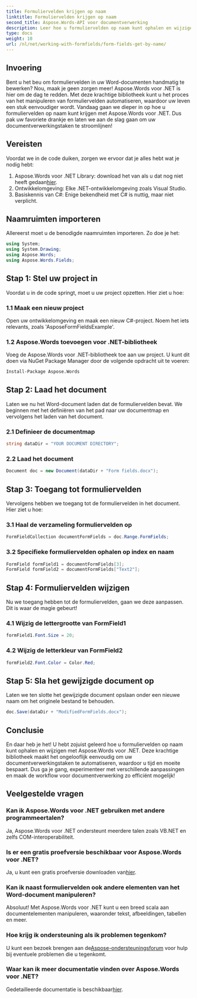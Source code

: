 ```yaml
---
title: Formuliervelden krijgen op naam
linktitle: Formuliervelden krijgen op naam
second_title: Aspose.Words-API voor documentverwerking
description: Leer hoe u formuliervelden op naam kunt ophalen en wijzigen in Word-documenten met behulp van Aspose.Words voor .NET met deze gedetailleerde, stapsgewijze handleiding.
type: docs
weight: 10
url: /nl/net/working-with-formfields/form-fields-get-by-name/
---
```

## Invoering

Bent u het beu om formuliervelden in uw Word-documenten handmatig te bewerken? Nou, maak je geen zorgen meer! Aspose.Words voor .NET is hier om de dag te redden. Met deze krachtige bibliotheek kunt u het proces van het manipuleren van formuliervelden automatiseren, waardoor uw leven een stuk eenvoudiger wordt. Vandaag gaan we dieper in op hoe u formuliervelden op naam kunt krijgen met Aspose.Words voor .NET. Dus pak uw favoriete drankje en laten we aan de slag gaan om uw documentverwerkingstaken te stroomlijnen!

## Vereisten

Voordat we in de code duiken, zorgen we ervoor dat je alles hebt wat je nodig hebt:

1.  Aspose.Words voor .NET Library: download het van als u dat nog niet heeft gedaan[hier](https://releases.aspose.com/words/net/).
2. Ontwikkelomgeving: Elke .NET-ontwikkelomgeving zoals Visual Studio.
3. Basiskennis van C#: Enige bekendheid met C# is nuttig, maar niet verplicht.

## Naamruimten importeren

Allereerst moet u de benodigde naamruimten importeren. Zo doe je het:

```csharp
using System;
using System.Drawing;
using Aspose.Words;
using Aspose.Words.Fields;
```

## Stap 1: Stel uw project in

Voordat u in de code springt, moet u uw project opzetten. Hier ziet u hoe:

### 1.1 Maak een nieuw project

Open uw ontwikkelomgeving en maak een nieuw C#-project. Noem het iets relevants, zoals 'AsposeFormFieldsExample'.

### 1.2 Aspose.Words toevoegen voor .NET-bibliotheek

Voeg de Aspose.Words voor .NET-bibliotheek toe aan uw project. U kunt dit doen via NuGet Package Manager door de volgende opdracht uit te voeren:

```bash
Install-Package Aspose.Words
```

## Stap 2: Laad het document

Laten we nu het Word-document laden dat de formuliervelden bevat. We beginnen met het definiëren van het pad naar uw documentmap en vervolgens het laden van het document.

### 2.1 Definieer de documentmap

```csharp
string dataDir = "YOUR DOCUMENT DIRECTORY";
```

### 2.2 Laad het document

```csharp
Document doc = new Document(dataDir + "Form fields.docx");
```

## Stap 3: Toegang tot formuliervelden

Vervolgens hebben we toegang tot de formuliervelden in het document. Hier ziet u hoe:

### 3.1 Haal de verzameling formuliervelden op

```csharp
FormFieldCollection documentFormFields = doc.Range.FormFields;
```

### 3.2 Specifieke formuliervelden ophalen op index en naam

```csharp
FormField formField1 = documentFormFields[3];
FormField formField2 = documentFormFields["Text2"];
```

## Stap 4: Formuliervelden wijzigen

Nu we toegang hebben tot de formuliervelden, gaan we deze aanpassen. Dit is waar de magie gebeurt!

### 4.1 Wijzig de lettergrootte van FormField1

```csharp
formField1.Font.Size = 20;
```

### 4.2 Wijzig de letterkleur van FormField2

```csharp
formField2.Font.Color = Color.Red;
```

## Stap 5: Sla het gewijzigde document op

Laten we ten slotte het gewijzigde document opslaan onder een nieuwe naam om het originele bestand te behouden.

```csharp
doc.Save(dataDir + "ModifiedFormFields.docx");
```

## Conclusie

En daar heb je het! U hebt zojuist geleerd hoe u formuliervelden op naam kunt ophalen en wijzigen met Aspose.Words voor .NET. Deze krachtige bibliotheek maakt het ongelooflijk eenvoudig om uw documentverwerkingstaken te automatiseren, waardoor u tijd en moeite bespaart. Dus ga je gang, experimenteer met verschillende aanpassingen en maak de workflow voor documentverwerking zo efficiënt mogelijk!

## Veelgestelde vragen

### Kan ik Aspose.Words voor .NET gebruiken met andere programmeertalen?

Ja, Aspose.Words voor .NET ondersteunt meerdere talen zoals VB.NET en zelfs COM-interoperabiliteit.

### Is er een gratis proefversie beschikbaar voor Aspose.Words voor .NET?

 Ja, u kunt een gratis proefversie downloaden van[hier](https://releases.aspose.com/).

### Kan ik naast formuliervelden ook andere elementen van het Word-document manipuleren?

Absoluut! Met Aspose.Words voor .NET kunt u een breed scala aan documentelementen manipuleren, waaronder tekst, afbeeldingen, tabellen en meer.

### Hoe krijg ik ondersteuning als ik problemen tegenkom?

 U kunt een bezoek brengen aan de[Aspose-ondersteuningsforum](https://forum.aspose.com/c/words/8) voor hulp bij eventuele problemen die u tegenkomt.

### Waar kan ik meer documentatie vinden over Aspose.Words voor .NET?

 Gedetailleerde documentatie is beschikbaar[hier](https://reference.aspose.com/words/net/).